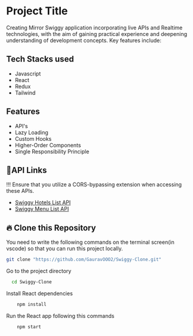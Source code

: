 
# Project Title

Creating Mirror Swiggy application incorporating live APIs and Realtime technologies, with the aim of gaining practical experience and deepening understanding of development concepts. Key features include:


## Tech Stacks used

- Javascript
- React
- Redux
- Tailwind


## Features

- API's
- Lazy Loading
- Custom Hooks
- Higher-Order Components
- Single Responsibility Principle



## 🔗API Links

!!! Ensure that you utilize a CORS-bypassing extension when accessing these APIs.
 - [Swiggy Hotels List API](https://www.swiggy.com/dapi/restaurants/list/v5?lat=12.96340&lng=77.58550&is-seo-homepage-enabled=true&page_type=DESKTOP_WEB_LISTING)
 - [Swiggy Menu List API](https://www.swiggy.com/dapi/menu/pl?page-type=REGULAR_MENU&complete-menu=true&lat=12.96340&lng=77.58550&restaurantId=484182&catalog_qa=undefined&isMenuUx4=true&submitAction=ENTER)

## 🔥 Clone this Repository
You need to write the following commands on the terminal screen(in vscode) so that you can run this project locally.

```bash
git clone "https://github.com/GauravOOO2/Swiggy-Clone.git"
```

Go to the project directory

```bash
  cd Swiggy-Clone
```

Install React dependencies

```bash
    npm install
```

Run the React app following this commands

```bash
    npm start
```
